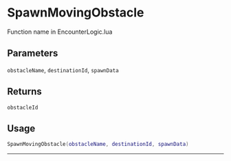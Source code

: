 # SpawnMovingObstacle
Function name in EncounterLogic.lua
## Parameters
`obstacleName`, `destinationId`, `spawnData`
## Returns
`obstacleId`
## Usage
```lua
SpawnMovingObstacle(obstacleName, destinationId, spawnData)
```
---
